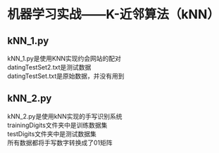 # 机器学习实战——K-近邻算法（kNN）

## kNN_1.py
kNN_1.py是使用KNN实现约会网站的配对<br>
datingTestSet2.txt是测试数据<br>
datingTestSet.txt是原始数据，并没有用到

## kNN_2.py
kNN_2.py是使用kNN实现的手写识别系统<br>
trainingDigits文件夹中是训练数据集<br>
testDigits文件夹中是测试数据集<br>
所有数据都将手写数字转换成了01矩阵<br>



